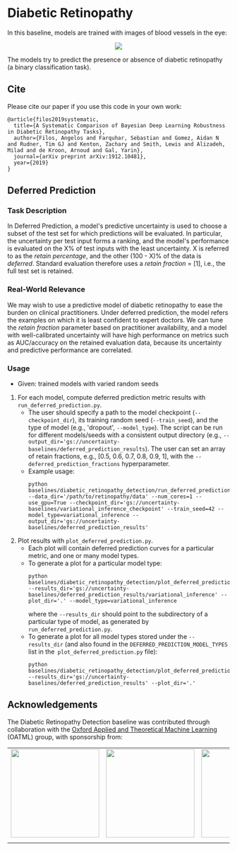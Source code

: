 # Diabetic Retinopathy

In this baseline, models are trained with images of blood vessels in the eye:

<p align="center">
    <img src="http://www.cs.ox.ac.uk/people/angelos.filos/assets/bdl-benchmarks/samples.png" >
</p>

The models try to predict the presence or absence of diabetic retinopathy (a binary classification task).

## Cite

Please cite our paper if you use this code in your own work:

```
@article{filos2019systematic,
  title={A Systematic Comparison of Bayesian Deep Learning Robustness in Diabetic Retinopathy Tasks},
  author={Filos, Angelos and Farquhar, Sebastian and Gomez, Aidan N and Rudner, Tim GJ and Kenton, Zachary and Smith, Lewis and Alizadeh, Milad and de Kroon, Arnoud and Gal, Yarin},
  journal={arXiv preprint arXiv:1912.10481},
  year={2019}
}
```

## Deferred Prediction

### Task Description
In Deferred Prediction, a model's predictive uncertainty is used to choose a subset of the test set for which predictions will be evaluated. In particular, the uncertainty per test input forms a ranking, and the model's performance is evaluated on the X% of test inputs with the least uncertainty. X is referred to as the _retain percentage_, and the other (100 - X)% of the data is _deferred_. Standard evaluation therefore uses a _retain fraction_ = [1], i.e., the full test set is retained. 

### Real-World Relevance
We may wish to use a predictive model of diabetic retinopathy to ease the burden on clinical practitioners. Under deferred prediction, the model refers the examples on which it is least confident to expert doctors. We can tune the _retain fraction_ parameter based on practitioner availability, and a model with well-calibrated uncertainty will have high performance on metrics such as AUC/accuracy on the retained evaluation data, because its uncertainty and predictive performance are correlated.

### Usage
* Given: trained models with varied random seeds
1.  For each model, compute deferred prediction metric results with `run_deferred_prediction.py`. 
    * The user should specify a path to the model checkpoint (`--checkpoint_dir`), its training random seed (`--train_seed`), and the type of model (e.g., 'dropout', `--model_type`). The script can be run for different models/seeds with a consistent output directory (e.g., `--output_dir='gs://uncertainty-baselines/deferred_prediction_results`). The user can set an array of retain fractions, e.g., [0.5, 0.6, 0.7, 0.8, 0.9, 1], with the `--deferred_prediction_fractions` hyperparameter. 
    * Example usage: 
        ```
      python baselines/diabetic_retinopathy_detection/run_deferred_prediction.py --data_dir='/path/to/retinopathy/data' --num_cores=1 --use_gpu=True --checkpoint_dir='gs://uncertainty-baselines/variational_inference_checkpoint' --train_seed=42 --model_type=variational_inference --output_dir='gs://uncertainty-baselines/deferred_prediction_results'
        ``` 
2. Plot results with `plot_deferred_prediction.py`.
    * Each plot will contain deferred prediction curves for a particular metric, and one or many model types.
    * To generate a plot for a particular model type:
        ```
        python baselines/diabetic_retinopathy_detection/plot_deferred_prediction.py --results_dir='gs://uncertainty-baselines/deferred_prediction_results/variational_inference' --plot_dir='.' --model_type=variational_inference
        ```
      where the `--results_dir` should point to the subdirectory of a particular type of model, as generated by `run_deferred_prediction.py`.
    * To generate a plot for all model types stored under the `--results_dir` (and also found in the `DEFERRED_PREDICTION_MODEL_TYPES` list in the` plot_deferred_prediction.py` file):
        ```
        python baselines/diabetic_retinopathy_detection/plot_deferred_prediction.py --results_dir='gs://uncertainty-baselines/deferred_prediction_results' --plot_dir='.'
        ```

## Acknowledgements

The Diabetic Retinopathy Detection baseline was contributed through collaboration with the [Oxford Applied and Theoretical Machine Learning](http://oatml.cs.ox.ac.uk/) (OATML) group, with sponsorship from:

<table align="center">
    <tr>
        <td><img src="https://github.com/OATML/bdl-benchmarks/blob/alpha/assets/intel.png" style="float: left; width: 200px; margin-right: 1%; margin-bottom: 0.5em; margin-top: 0.0em"></td>
        <td><img src="https://github.com/OATML/bdl-benchmarks/blob/alpha/assets/oatml.png" style="float: left; width: 200px; margin-right: 1%; margin-bottom: 0.5em; margin-top: 0.0em"></td>
        <td><img src="https://github.com/OATML/bdl-benchmarks/blob/alpha/assets/oxcs.png" style="float: left; width: 200px; margin-right: 1%; margin-bottom: 0.5em; margin-top: 0.0em"></td>
        <td><img src="https://github.com/OATML/bdl-benchmarks/blob/alpha/assets/turing.png" style="float: left; width: 200px; margin-right: 1%; margin-bottom: 0.5em; margin-top: 0.0em"></td>
    </tr>
</table>
